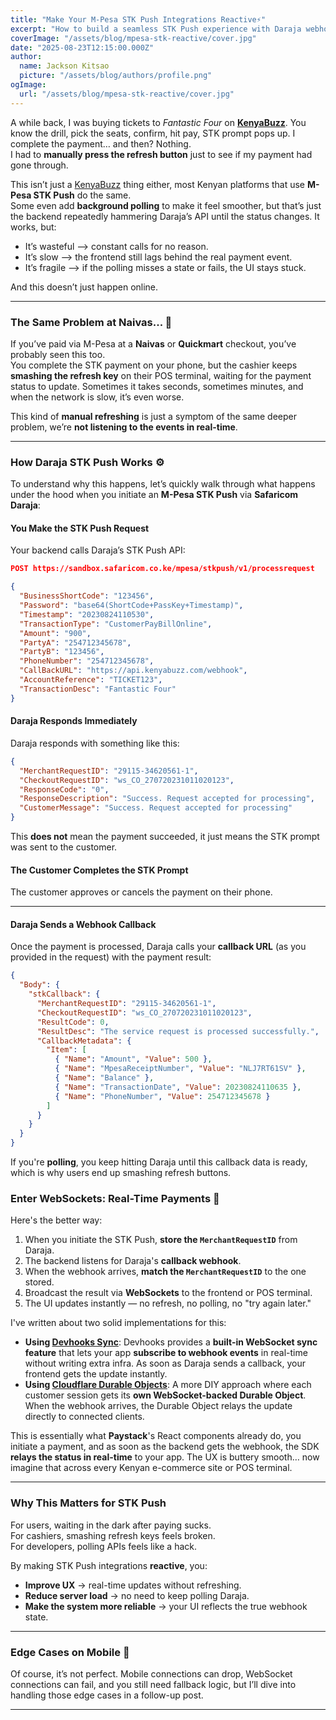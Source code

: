 ```yaml
---
title: "Make Your M-Pesa STK Push Integrations Reactive⚡"
excerpt: "How to build a seamless STK Push experience with Daraja webhooks, and sockets."
coverImage: "/assets/blog/mpesa-stk-reactive/cover.jpg"
date: "2025-08-23T12:15:00.000Z"
author:
  name: Jackson Kitsao
  picture: "/assets/blog/authors/profile.png"
ogImage:
  url: "/assets/blog/mpesa-stk-reactive/cover.jpg"
---
```


A while back, I was buying tickets to _Fantastic Four_ on [**KenyaBuzz**](https://www.kenyabuzz.com/). You know the drill, pick the seats, confirm, hit pay, STK prompt pops up. I complete the payment… and then? Nothing.  
I had to **manually press the refresh button** just to see if my payment had gone through.

This isn’t just a [KenyaBuzz](https://www.kenyabuzz.com/) thing either, most Kenyan platforms that use **M-Pesa STK Push** do the same.  
Some even add **background polling** to make it feel smoother, but that’s just the backend repeatedly hammering Daraja’s API until the status changes. It works, but:

- It’s wasteful —> constant calls for no reason.
- It’s slow —> the frontend still lags behind the real payment event.
- It’s fragile —> if the polling misses a state or fails, the UI stays stuck.

And this doesn’t just happen online.

---

### The Same Problem at Naivas... 🛒

If you’ve paid via M-Pesa at a **Naivas** or **Quickmart** checkout, you’ve probably seen this too.  
You complete the STK payment on your phone, but the cashier keeps **smashing the refresh key** on their POS terminal, waiting for the payment status to update. Sometimes it takes seconds, sometimes minutes, and when the network is slow, it’s even worse.

This kind of **manual refreshing** is just a symptom of the same deeper problem, we’re **not listening to the events in real-time**.

---

### How Daraja STK Push Works ⚙️

To understand why this happens, let’s quickly walk through what happens under the hood when you initiate an **M-Pesa STK Push** via **Safaricom Daraja**:

#### **You Make the STK Push Request**

Your backend calls Daraja’s STK Push API:

```json
POST https://sandbox.safaricom.co.ke/mpesa/stkpush/v1/processrequest

{
  "BusinessShortCode": "123456",
  "Password": "base64(ShortCode+PassKey+Timestamp)",
  "Timestamp": "20230824110530",
  "TransactionType": "CustomerPayBillOnline",
  "Amount": "900",
  "PartyA": "254712345678",
  "PartyB": "123456",
  "PhoneNumber": "254712345678",
  "CallBackURL": "https://api.kenyabuzz.com/webhook",
  "AccountReference": "TICKET123",
  "TransactionDesc": "Fantastic Four"
}

```

#### **Daraja Responds Immediately**

Daraja responds with something like this:

```json
{
  "MerchantRequestID": "29115-34620561-1",
  "CheckoutRequestID": "ws_CO_270720231011020123",
  "ResponseCode": "0",
  "ResponseDescription": "Success. Request accepted for processing",
  "CustomerMessage": "Success. Request accepted for processing"
}
```

This **does not** mean the payment succeeded, it just means the STK prompt was sent to the customer.

#### **The Customer Completes the STK Prompt**

The customer approves or cancels the payment on their phone.

---

#### **Daraja Sends a Webhook Callback**

Once the payment is processed, Daraja calls your **callback URL** (as you provided in the request) with the payment result:

```json
{
  "Body": {
    "stkCallback": {
      "MerchantRequestID": "29115-34620561-1",
      "CheckoutRequestID": "ws_CO_270720231011020123",
      "ResultCode": 0,
      "ResultDesc": "The service request is processed successfully.",
      "CallbackMetadata": {
        "Item": [
          { "Name": "Amount", "Value": 500 },
          { "Name": "MpesaReceiptNumber", "Value": "NLJ7RT61SV" },
          { "Name": "Balance" },
          { "Name": "TransactionDate", "Value": 20230824110635 },
          { "Name": "PhoneNumber", "Value": 254712345678 }
        ]
      }
    }
  }
}
```

If you're **polling**, you keep hitting Daraja until this callback data is ready, which is why users end up smashing refresh buttons.

### Enter WebSockets: Real-Time Payments 🚀

Here's the better way:

1.  When you initiate the STK Push, **store the `MerchantRequestID`** from Daraja.
2.  The backend listens for Daraja's **callback webhook**.
3.  When the webhook arrives, **match the `MerchantRequestID`** to the one stored.
4.  Broadcast the result via **WebSockets** to the frontend or POS terminal.
5.  The UI updates instantly — no refresh, no polling, no "try again later."

I've written about two solid implementations for this:

- **Using [Devhooks Sync](https://blog.devhooks.live/posts/real-time-mpesa-webhooks-devhooks-sync)**: Devhooks provides a **built-in WebSocket sync feature** that lets your app **subscribe to webhook events** in real-time without writing extra infra. As soon as Daraja sends a callback, your frontend gets the update instantly.
- **Using [Cloudflare Durable Objects](https://blog.devhooks.live/posts/mpesa-cloudflare-durable-reactive-stk)**: A more DIY approach where each customer session gets its **own WebSocket-backed Durable Object**. When the webhook arrives, the Durable Object relays the update directly to connected clients.

This is essentially what **Paystack**'s React components already do, you initiate a payment, and as soon as the backend gets the webhook, the SDK **relays the status in real-time** to your app. The UX is buttery smooth… now imagine that across every Kenyan e-commerce site or POS terminal.

---

### Why This Matters for STK Push

For users, waiting in the dark after paying sucks.  
For cashiers, smashing refresh keys feels broken.  
For developers, polling APIs feels like a hack.

By making STK Push integrations **reactive**, you:

- **Improve UX** → real-time updates without refreshing.
- **Reduce server load** → no need to keep polling Daraja.
- **Make the system more reliable** → your UI reflects the true webhook state.

---

### Edge Cases on Mobile 📱

Of course, it’s not perfect. Mobile connections can drop, WebSocket connections can fail, and you still need fallback logic, but I’ll dive into handling those edge cases in a follow-up post.

---
